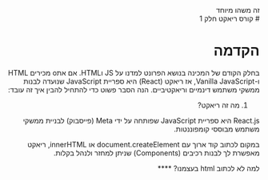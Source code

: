 <style> * {direction: rtl;}</style>


<div class="special-class">
זה משהו מיוחד
</div>
# קורס ריאקט חלק 1

#  הקדמה
בחלק הקודם של המכינה בנושא הפרונט למדנו על JS וHTML.
אם אתo מכירים HTML ו-Vanilla JavaScript, אז ריאקט (React) היא ספריית JavaScript שנועדה לבנות ממשקי משתמש דינמיים וריאקטיביים. הנה הסבר פשוט כדי להתחיל להבין איך זה עובד:



1. מה זה ריאקט?

React.js היא ספריית JavaScript שפותחה על ידי Meta (פייסבוק) לבניית ממשקי משתמש מבוססי קומפוננטות.

במקום לכתוב קוד ארוך עם document.createElement או innerHTML, ריאקט מאפשרת לך לבנות רכיבים (Components) שניתן למחזר ולנהל בקלות.


למה לא לכתוב html בעצמנו? ****
